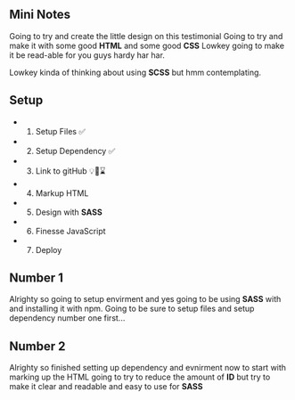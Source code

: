 ## Mini Notes
Going to try and create the little design on this testimonial
Going to try and make it with some good **HTML** and some good **CSS**
Lowkey going to make it be read-able for you guys hardy har har.

Lowkey kinda of thinking about using **SCSS** but hmm contemplating.

## Setup
- 1. Setup Files ✅
- 2. Setup Dependency ✅
- 3. Link to gitHub 💡🧐⌛️
- 4. Markup HTML
- 5. Design with **SASS**
- 6. Finesse JavaScript
- 7. Deploy

## Number 1
Alrighty so going to setup envirment and yes going to be using **SASS** with and installing it with npm.
Going to be sure to setup files and setup dependency number one first...
## Number 2
Alrighty so finished setting up dependency and evnirment now to start with marking up the HTML
going to try to reduce the amount of **ID** but try to make it clear and readable and easy to use for **SASS**
